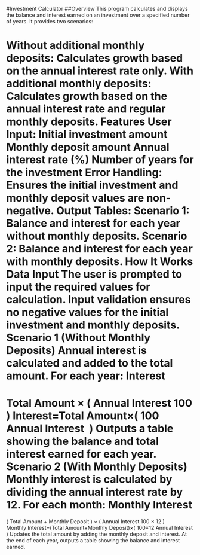 #Investment Calculator
##Overview
This program calculates and displays the balance and interest earned on an investment over a specified number of years. It provides two scenarios:

Without additional monthly deposits: Calculates growth based on the annual interest rate only.
With additional monthly deposits: Calculates growth based on the annual interest rate and regular monthly deposits.
Features
User Input:
Initial investment amount
Monthly deposit amount
Annual interest rate (%)
Number of years for the investment
Error Handling:
Ensures the initial investment and monthly deposit values are non-negative.
Output Tables:
Scenario 1: Balance and interest for each year without monthly deposits.
Scenario 2: Balance and interest for each year with monthly deposits.
How It Works
Data Input
The user is prompted to input the required values for calculation.
Input validation ensures no negative values for the initial investment and monthly deposits.
Scenario 1 (Without Monthly Deposits)
Annual interest is calculated and added to the total amount.
For each year:
Interest
=
Total Amount
×
(
Annual Interest
100
)
Interest=Total Amount×( 
100
Annual Interest
​
 )
Outputs a table showing the balance and total interest earned for each year.
Scenario 2 (With Monthly Deposits)
Monthly interest is calculated by dividing the annual interest rate by 12.
For each month:
Monthly Interest
=
(
Total Amount
+
Monthly Deposit
)
×
(
Annual Interest
100
×
12
)
Monthly Interest=(Total Amount+Monthly Deposit)×( 
100×12
Annual Interest
​
 )
Updates the total amount by adding the monthly deposit and interest.
At the end of each year, outputs a table showing the balance and interest earned.

